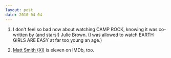 ```yaml
---
layout: post
date: 2010-04-04
---
```


1. I don't feel so bad now about watching CAMP ROCK, knowing it was co-written by (and stars!) Julie Brown. (I was allowed to watch EARTH GIRLS ARE EASY at far too young an age.) 

2. [Matt Smith (XI)](https://www.imdb.com/name/nm1741002/) is eleven on IMDb, too. 
